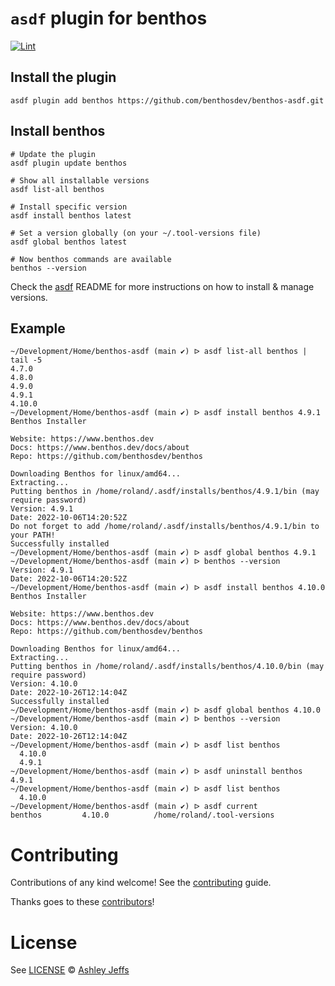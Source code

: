 # `asdf` plugin for benthos 

[![Lint][lint-badge]][lint]

## Install the plugin

```shell
asdf plugin add benthos https://github.com/benthosdev/benthos-asdf.git
```

## Install benthos

```shell
# Update the plugin
asdf plugin update benthos

# Show all installable versions
asdf list-all benthos

# Install specific version
asdf install benthos latest

# Set a version globally (on your ~/.tool-versions file)
asdf global benthos latest

# Now benthos commands are available
benthos --version
```

Check the [asdf][asdf-gh-repo] README for more instructions on how to
install & manage versions.

## Example

```
~/Development/Home/benthos-asdf (main ✔) ᐅ asdf list-all benthos | tail -5
4.7.0
4.8.0
4.9.0
4.9.1
4.10.0
~/Development/Home/benthos-asdf (main ✔) ᐅ asdf install benthos 4.9.1
Benthos Installer

Website: https://www.benthos.dev
Docs: https://www.benthos.dev/docs/about
Repo: https://github.com/benthosdev/benthos

Downloading Benthos for linux/amd64...
Extracting...
Putting benthos in /home/roland/.asdf/installs/benthos/4.9.1/bin (may require password)
Version: 4.9.1
Date: 2022-10-06T14:20:52Z
Do not forget to add /home/roland/.asdf/installs/benthos/4.9.1/bin to your PATH!
Successfully installed
~/Development/Home/benthos-asdf (main ✔) ᐅ asdf global benthos 4.9.1
~/Development/Home/benthos-asdf (main ✔) ᐅ benthos --version
Version: 4.9.1
Date: 2022-10-06T14:20:52Z
~/Development/Home/benthos-asdf (main ✔) ᐅ asdf install benthos 4.10.0
Benthos Installer

Website: https://www.benthos.dev
Docs: https://www.benthos.dev/docs/about
Repo: https://github.com/benthosdev/benthos

Downloading Benthos for linux/amd64...
Extracting...
Putting benthos in /home/roland/.asdf/installs/benthos/4.10.0/bin (may require password)
Version: 4.10.0
Date: 2022-10-26T12:14:04Z
Successfully installed
~/Development/Home/benthos-asdf (main ✔) ᐅ asdf global benthos 4.10.0
~/Development/Home/benthos-asdf (main ✔) ᐅ benthos --version
Version: 4.10.0
Date: 2022-10-26T12:14:04Z
~/Development/Home/benthos-asdf (main ✔) ᐅ asdf list benthos
  4.10.0
  4.9.1
~/Development/Home/benthos-asdf (main ✔) ᐅ asdf uninstall benthos 4.9.1
~/Development/Home/benthos-asdf (main ✔) ᐅ asdf list benthos
  4.10.0
~/Development/Home/benthos-asdf (main ✔) ᐅ asdf current
benthos         4.10.0          /home/roland/.tool-versions
```

# Contributing

Contributions of any kind welcome! See the [contributing][] guide.

Thanks goes to these [contributors][]!

# License

See [LICENSE](LICENSE) © [Ashley Jeffs](https://github.com/benthosdev/)

[asdf-gh-repo]: https://github.com/asdf-vm/asdf
[asdf]: https://asdf-vm.com
[benthos]: https://benthos.dev
[contributing]: CONTRIBUTING.md
[contributors]: https://github.com/benthosdev/benthos-asdf/graphs/contributors
[lint-badge]: https://github.com/benthosdev/benthos-asdf/actions/workflows/lint.yml/badge.svg
[lint]: https://github.com/benthosdev/benthos-asdf/actions/workflows/lint.yml
